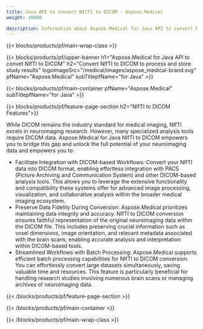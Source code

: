 ```yaml
---
title: Java API to convert NIfTI to DICOM - Aspose.Medical
weight: 10000

description: Information about Aspose.Medical for Java API to convert NIfTI to DICOM
---
```


{{< blocks/products/pf/main-wrap-class >}}

{{< blocks/products/pf/upper-banner h1="Aspose.Medical for Java API to convet NIfTI to DICOM" h2="Convert NIfTI to DICOM to process and store study results" logoImageSrc="/medical/images/aspose_medical-brand.svg" pfName="Aspose.Medical" subTitlepfName="for Java" >}}

{{< blocks/products/pf/main-container pfName="Aspose.Medical" subTitlepfName="for Java" >}}

{{< blocks/products/pf/feature-page-section h2="NIfTI to DICOM Features">}}

<p>While DICOM remains the industry standard for medical imaging, NIfTI excels in neuroimaging research. However, many specialized analysis tools require DICOM data. Aspose.Medical for Java NIfTI to DICOM empowers you to bridge this gap and unlock the full potential of your neuroimaging data and empowers you to:</p>

<ul>
<li>Facilitate Integration with DICOM-based Workflows: Convert your NIfTI data into DICOM format, enabling effortless integration with PACS (Picture Archiving and Communication System) and other DICOM-based analysis tools. This allows you to leverage the extensive functionality and compatibility these systems offer for advanced image processing, visualization, and collaborative analysis within the broader medical imaging ecosystem.</li>
<li>Preserve Data Fidelity During Conversion:   Aspose.Medical prioritizes maintaining data integrity and accuracy. NIfTI to DICOM conversion ensures faithful representation of the original neuroimaging data within the DICOM file. This includes preserving crucial information such as voxel dimensions, image orientation, and relevant metadata associated with the brain scans, enabling accurate analysis and interpretation within DICOM-based tools.</li>
<li>Streamlined Workflows with Batch Processing: Aspose.Medical supports efficient batch processing capabilities for NIfTI to DICOM conversion. You can effortlessly convert large datasets simultaneously, saving valuable time and resources. This feature is particularly beneficial for handling research studies involving numerous brain scans or managing archives of neuroimaging data.</li>
</ul>

{{< /blocks/products/pf/feature-page-section >}}

{{< /blocks/products/pf/main-container >}}

{{< /blocks/products/pf/main-wrap-class >}}